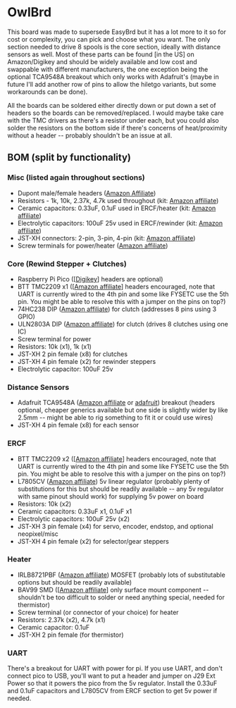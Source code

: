 
# OwlBrd
This board was made to supersede EasyBrd but it has a lot more to it so for cost or complexity, you can pick and choose what you want. The only section needed to drive 8 spools is the core section, ideally with distance sensors as well. Most of these parts can be found [in the US] on Amazon/Digikey and should be widely available and low cost and swappable with different manufacturers, the one exception being the optional TCA9548A breakout which only works with Adafruit's (maybe in future I'll add another row of pins to allow the hiletgo variants, but some workarounds can be done).

All the boards can be soldered either directly down or put down a set of headers so the boards can be removed/replaced. I would maybe take care with the TMC drivers as there's a resistor under each, but you could also solder the resistors on the bottom side if there's concerns of heat/proximity without a header -- probably shouldn't be an issue at all.

## BOM (split by functionality)

### Misc (listed again throughout sections)
 - Dupont male/female headers ([Amazon Affiliate](https://amzn.to/3ps0VLI))
 - Resistors - 1k, 10k, 2.37k, 4.7k used throughout (kit: [Amazon affiliate](https://amzn.to/3c7XxCF))
 - Ceramic capacitors: 0.33uF, 0.1uF used in ERCF/heater (kit: [Amazon affiliate](https://amzn.to/3wbLxqx))
 - Electrolytic capacitors: 100uF 25v used in ERCF/rewinder (kit: [Amazon affiliate](https://amzn.to/3Qs2sNM))
 - JST-XH connectors: 2-pin, 3-pin, 4-pin (kit: [Amazon affiliate](https://amzn.to/3AnAbBp))
 - Screw terminals for power/heater ([Amazon affiliate](https://amzn.to/3T8kE0O))

### Core (Rewind Stepper + Clutches)
- Raspberry Pi Pico ([[Digikey](https://www.digikey.com/en/products/detail/raspberry-pi/SC0915/13624793)] headers are optional)
- BTT TMC2209 x1 ([[Amazon affiliate](https://amzn.to/3prqGvD)] headers encouraged, note that UART is currently wired to the 4th pin and some like FYSETC use the 5th pin. You might be able to resolve this with a jumper on the pins on top?)
- 74HC238 DIP ([Amazon affiliate](https://amzn.to/3PAAPkm)) for clutch (addresses 8 pins using 3 GPIO)
- ULN2803A DIP ([Amazon affiliate](https://amzn.to/3QPcatl)) for clutch (drives 8 clutches using one IC)
- Screw terminal for power
- Resistors: 10k (x1), 1k (x1)
- JST-XH 2 pin female (x8) for clutches
- JST-XH 4 pin female (x2) for rewinder steppers
- Electrolytic capacitor: 100uF 25v

### Distance Sensors
- Adafruit TCA9548A ([Amazon affiliate](https://amzn.to/3wdmtQd) or [adafruit](https://www.adafruit.com/product/2717)) breakout (headers optional, cheaper generics available but one side is slightly wider by like 2.5mm -- might be able to rig something to fit it or could use wires)
- JST-XH 4 pin female (x8) for each sensor

### ERCF
- BTT TMC2209 x2 ([[Amazon affiliate](https://amzn.to/3prqGvD)] headers encouraged, note that UART is currently wired to the 4th pin and some like FYSETC use the 5th pin. You might be able to resolve this with a jumper on the pins on top?)
- L7805CV ([Amazon affiliate](https://amzn.to/3zYoTTM)) 5v linear regulator (probably plenty of substitutions for this but should be readily available -- any 5v regulator with same pinout should work) for supplying 5v power on board
- Resistors: 10k (x2)
- Ceramic capacitors: 0.33uF x1, 0.1uF x1
- Electrolytic capacitors: 100uF 25v (x2)
- JST-XH 3 pin female (x4) for servo, encoder, endstop, and optional neopixel/misc
- JST-XH 4 pin female (x2) for selector/gear steppers

### Heater
- IRLB8721PBF ([Amazon affiliate](https://amzn.to/3A3fAC1)) MOSFET (probably lots of substitutable options but should be readily available)
- BAV99 SMD ([[Amazon affiliate](https://amzn.to/3Pub5Gj)] only surface mount component -- shouldn't be too difficult to solder or need anything special, needed for thermistor)
- Screw terminal (or connector of your choice) for heater
- Resistors: 2.37k (x2), 4.7k (x1)
- Ceramic capacitor: 0.1uF
- JST-XH 2 pin female (for thermistor)

### UART
There's a breakout for UART with power for pi. If you use UART, and don't connect pico to USB, you'll want to put a header and jumper on J29 Ext Power so that it powers the pico from the 5v regulator. Install the 0.33uF and 0.1uF capacitors and L7805CV from ERCF section to get 5v power if needed.
